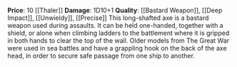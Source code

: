 **Price**: 10 [[Thaler]]
**Damage**: 1D10+1
**Quality**: [[Bastard Weapon]], [[Deep Impact]], [[Unwieldy]], [[Precise]]
This long-shafted axe is a bastard weapon used during assaults. It can be held one-handed, together with a shield, or alone when climbing ladders to the battlement where it is gripped in both hands to clear the top of the wall. Older models from The Great War were used in sea battles and have a grappling hook on the back of the axe head, in order to secure safe passage from one ship to another.